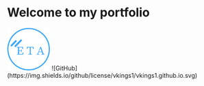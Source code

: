 <h1>Welcome to my portfolio</h1>
<img src="img/myLogo/new-logo.png" width="100" height="100">
![GitHub](https://img.shields.io/github/license/vkings1/vkings1.github.io.svg)
